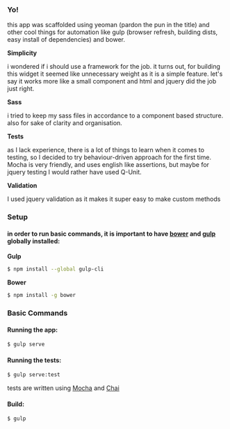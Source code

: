 ### Yo!
this app was scaffolded using yeoman (pardon the pun in the title) and other cool things for automation like gulp (browser refresh, building dists, easy install of dependencies) and bower.

**Simplicity**

i wondered if i should use a framework for the job. it turns out, for building this widget it seemed like unnecessary weight as it is a simple feature. let's say it works more like a small component and html and jquery did the job just right.

**Sass**

i tried to keep my sass files in accordance to a component based structure. also for sake of clarity and organisation.

**Tests**

as I lack experience, there is a lot of things to learn when it comes to testing, so I decided to try behaviour-driven approach for the first time. Mocha is very friendly, and uses english like assertions, but maybe for jquery testing I would rather have used Q-Unit.

**Validation**

I used jquery validation as it makes it super easy to make custom methods

### Setup

#### in order to run basic commands, it is important to have [bower](hh) and [gulp](ddd) globally installed:

**Gulp**

```sh
$ npm install --global gulp-cli
```
**Bower**

```sh
$ npm install -g bower
```

### Basic Commands

#### Running the app:

```sh
$ gulp serve
```

#### Running the tests:

```sh
$ gulp serve:test
```
tests are written using [Mocha](https://mochajs.org) and [Chai](http://chaijs.com/)

#### Build:

```sh
$ gulp
```
